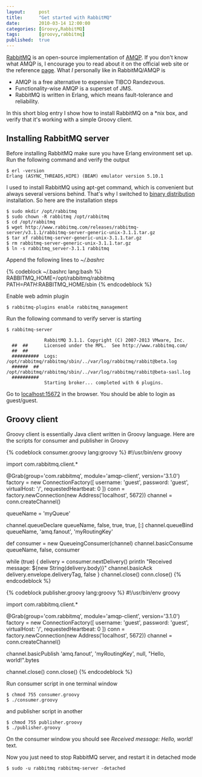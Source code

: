 ```yaml
---
layout:     post
title:      "Get started with RabbitMQ"
date:       2010-03-14 12:00:00
categories: [Groovy,RabbitMQ]
tags:       [groovy,rabbitmq]
published:  true
---
```


[RabbitMQ][1] is an open-source implementation of [AMQP][2]. If you don't know what AMQP is, I encourage you to read about it on the official web site or the reference [page][3]. What *I* personally like in RabbitMQ/AMQP is

- AMQP is a free alternative to expensive TIBCO Randezvous.
- Functionality-wise AMQP is a superset of JMS.
- RabbitMQ is written in Erlang, which means fault-tolerance and reliability.

In this short blog entry I show how to install RabbitMQ on a \*nix box, and verify that it's working with a simple Groovy client.

<!-- more -->

## Installing RabbitMQ server

Before installing RabbitMQ make sure you have Erlang environment set up. Run the following command and verify the output

    $ erl -version
    Erlang (ASYNC_THREADS,HIPE) (BEAM) emulator version 5.10.1

I used to install RabbitMQ using apt-get command, which is convenient but always several versions behind. That's why I switched to [binary distribution][4] installation. So here are the installation steps

    $ sudo mkdir /opt/rabbitmq
    $ sudo chown -R rabbitmq /opt/rabbitmq
    $ cd /opt/rabbitmq
    $ wget http://www.rabbitmq.com/releases/rabbitmq-server/v3.1.1/rabbitmq-server-generic-unix-3.1.1.tar.gz
    $ tar xf rabbitmq-server-generic-unix-3.1.1.tar.gz
    $ rm rabbitmq-server-generic-unix-3.1.1.tar.gz
    $ ln -s rabbitmq_server-3.1.1 rabbitmq

Append the following lines to *~/.bashrc*

{% codeblock ~/.bashrc lang:bash %}
RABBITMQ_HOME=/opt/rabbitmq/rabbitmq
PATH=$PATH:$RABBITMQ_HOME/sbin
{% endcodeblock %}

Enable web admin plugin

    $ rabbitmq-plugins enable rabbitmq_management

Run the following command to verify server is starting

    $ rabbitmq-server

                  RabbitMQ 3.1.1. Copyright (C) 2007-2013 VMware, Inc.
      ##  ##      Licensed under the MPL.  See http://www.rabbitmq.com/
      ##  ##
      ##########  Logs: /opt/rabbitmq/rabbitmq/sbin/../var/log/rabbitmq/rabbit@beta.log
      ######  ##        /opt/rabbitmq/rabbitmq/sbin/../var/log/rabbitmq/rabbit@beta-sasl.log
      ##########
                  Starting broker... completed with 6 plugins.

Go to [localhost:15672](http://localhost:15672) in the browser. You should be able to login as guest/guest.

## Groovy client

Groovy client is essentially Java client written in Groovy language. Here are the scripts for consumer and publisher in Groovy

{% codeblock consumer.groovy lang:groovy %}
#!/usr/bin/env groovy

import com.rabbitmq.client.*

@Grab(group='com.rabbitmq', module='amqp-client', version='3.1.0')
factory = new ConnectionFactory([
    username: 'guest',
    password: 'guest',
    virtualHost: '/',
    requestedHeartbeat: 0
])
conn = factory.newConnection(new Address('localhost', 5672))
channel = conn.createChannel()

queueName = 'myQueue'

channel.queueDeclare queueName, false, true, true, [:]
channel.queueBind queueName, 'amq.fanout', 'myRoutingKey'

def consumer = new QueueingConsumer(channel)
channel.basicConsume queueName, false, consumer

while (true) {
    delivery = consumer.nextDelivery()
    println "Received message: ${new String(delivery.body)}"
    channel.basicAck delivery.envelope.deliveryTag, false
}
channel.close()
conn.close()
{% endcodeblock %}


{% codeblock publisher.groovy lang:groovy %}
#!/usr/bin/env groovy

import com.rabbitmq.client.*
 
@Grab(group='com.rabbitmq', module='amqp-client', version='3.1.0')
factory = new ConnectionFactory([
    username: 'guest',
    password: 'guest',
    virtualHost: '/',
    requestedHeartbeat: 0
])
conn = factory.newConnection(new Address('localhost', 5672))
channel = conn.createChannel()
 
channel.basicPublish 'amq.fanout', 'myRoutingKey', null, "Hello, world!".bytes
 
channel.close()
conn.close()
{% endcodeblock %}

Run consumer script in one terminal window

    $ chmod 755 consumer.groovy
    $ ./consumer.groovy

and publisher script in another

    $ chmod 755 publisher.groovy
    $ ./publisher.groovy

On the consumer window you should see *Received message: Hello, world!* text.

Now you just need to stop RabbitMQ server, and restart it in detached mode

    $ sudo -u rabbitmq rabbitmq-server -detached


[1]: http://www.rabbitmq.com
[2]: http://en.wikipedia.org/wiki/AMQP
[3]: http://www.rabbitmq.com/how.html
[4]: http://www.rabbitmq.com/install-generic-unix.html
